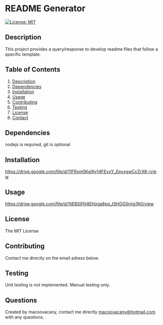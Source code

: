 
# README Generator
[![License: MIT](https://img.shields.io/badge/License-MIT-yellow.svg)](https://opensource.org/licenses/MIT)

## Description
This project provides a query/response to develop readme files that follow a specific template.

## Table of Contents
1. [Description](#description)
2. [Dependencies](#dependencies)
3. [Installation](#installation)
4. [Usage](#Usage)
5. [Contributing](#contributing)
6. [Testing](#testing)
7. [License](#License)
8. [Contact](#Questions)

## Dependencies
nodejs is required, git is optional

## Installation
https://drive.google.com/file/d/11FRxm5KgI9y14FEyxY_EpyxgwCcZrX6-/view

## Usage
https://drive.google.com/file/d/1IjEBS91jl4EHzga8pq_tSHGG5njig7A0/view

## License
The MIT License

## Contributing
Contact me directly on the email adress below.

## Testing
Unit testing is not implemented. Manual testing only.

## Questions
Created by macoovacany, contact me directly macoovacany@hotmail.com with any questions.

